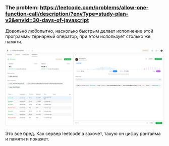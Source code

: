### The problem: https://leetcode.com/problems/allow-one-function-call/description/?envType=study-plan-v2&envId=30-days-of-javascript

Довольно любопытно, насколько быстрым делает исполнение этой программы тернарный оператор, при этом использует столько же памяти.

![Alt text](image.png)

Это все бред. Как сервер leetcode'a захочет, такую он цифру рантайма и памяти и покажет.